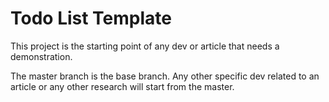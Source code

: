 # Todo List Template

This project is the starting point of any dev or article that needs a demonstration.

The master branch is the base branch. Any other specific dev related to an article or any other research will start from the master.
